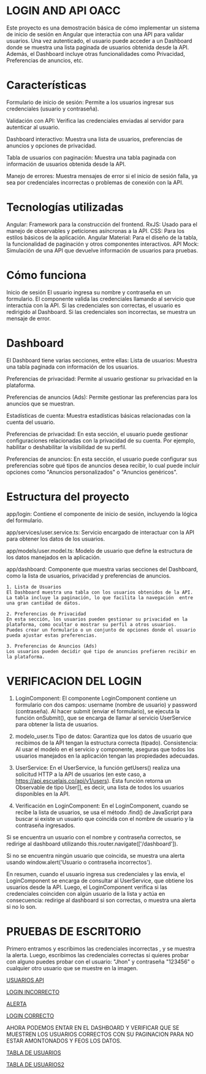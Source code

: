 # LOGIN AND API OACC 

Este proyecto es una demostración básica de cómo implementar un sistema de inicio de sesión en Angular que interactúa con una API para validar usuarios. Una vez autenticado, el usuario puede acceder a un Dashboard donde se muestra una lista paginada de usuarios obtenida desde la API. Además, el Dashboard incluye otras funcionalidades como Privacidad, Preferencias de anuncios, etc.

# Características

Formulario de inicio de sesión: Permite a los usuarios ingresar sus credenciales (usuario y contraseña).

Validación con API: Verifica las credenciales enviadas al servidor para autenticar al usuario.

Dashboard interactivo: Muestra una lista de usuarios, preferencias de anuncios y opciones de privacidad.

Tabla de usuarios con paginación: Muestra una tabla paginada con información de usuarios obtenida desde la API.

Manejo de errores: Muestra mensajes de error si el inicio de sesión falla, ya sea por credenciales incorrectas o problemas de conexión con la API.

# Tecnologías utilizadas

Angular: Framework para la construcción del frontend.
RxJS: Usado para el manejo de observables y peticiones asíncronas a la API.
CSS: Para los estilos básicos de la aplicación.
Angular Material: Para el diseño de la tabla, la funcionalidad de paginación y otros componentes interactivos.
API Mock: Simulación de una API que devuelve información de usuarios para pruebas.


# Cómo funciona
Inicio de sesión
El usuario ingresa su nombre y contraseña en un formulario.
El componente valida las credenciales llamando al servicio que interactúa con la API.
Si las credenciales son correctas, el usuario es redirigido al Dashboard.
Si las credenciales son incorrectas, se muestra un mensaje de error.

# Dashboard
El Dashboard tiene varias secciones, entre ellas:
Lista de usuarios: Muestra una tabla paginada con información de los usuarios.

Preferencias de privacidad: Permite al usuario gestionar su privacidad en la plataforma.

Preferencias de anuncios (Ads): Permite gestionar las preferencias para los anuncios que se muestran.

Estadísticas de cuenta: Muestra estadísticas básicas relacionadas con la cuenta del usuario.

Preferencias de privacidad:
En esta sección, el usuario puede gestionar configuraciones relacionadas con la privacidad de su cuenta. Por ejemplo, habilitar o deshabilitar la visibilidad de su perfil.

Preferencias de anuncios:
En esta sección, el usuario puede configurar sus preferencias sobre qué tipos de anuncios desea recibir, lo cual puede incluir opciones como "Anuncios personalizados" o "Anuncios genéricos".

# Estructura del proyecto
app/login: Contiene el componente de inicio de sesión, incluyendo la lógica del formulario.

app/services/user.service.ts: Servicio encargado de interactuar con la API para obtener los datos de los usuarios.

app/models/user.model.ts: Modelo de usuario que define la estructura de los datos manejados en la aplicación.

app/dashboard: Componente que muestra varias secciones del Dashboard, como la lista de usuarios, privacidad y preferencias de anuncios.

    1. Lista de Usuarios
    El Dashboard muestra una tabla con los usuarios obtenidos de la API. La tabla incluye la paginación, lo que facilita la navegación  entre una gran cantidad de datos.

    2. Preferencias de Privacidad
    En esta sección, los usuarios pueden gestionar su privacidad en la plataforma, como ocultar o mostrar su perfil a otros usuarios.   Puedes crear un formulario o un conjunto de opciones donde el usuario pueda ajustar estas preferencias.

    3. Preferencias de Anuncios (Ads)
    Los usuarios pueden decidir qué tipo de anuncios prefieren recibir en la plataforma.


# VERIFICACION DEL LOGIN
1. LoginComponent:
El componente LoginComponent contiene un formulario con dos campos: username (nombre de usuario) y password (contraseña).
Al hacer submit (enviar el formulario), se ejecuta la función onSubmit(), que se encarga de llamar al servicio UserService para obtener la lista de usuarios.

2. modelo_user.ts
Tipo de datos: Garantiza que los datos de usuario que recibimos de la API tengan la estructura correcta (tipado).
Consistencia: Al usar el modelo en el servicio y componente, aseguras que todos los usuarios manejados en la aplicación tengan las propiedades adecuadas.

3. UserService:
En el UserService, la función getUsers() realiza una solicitud HTTP a la API de usuarios (en este caso, a https://api.escuelajs.co/api/v1/users).
Esta función retorna un Observable de tipo User[], es decir, una lista de todos los usuarios disponibles en la API.

4. Verificación en LoginComponent:
En el LoginComponent, cuando se recibe la lista de usuarios, se usa el método .find() de JavaScript para buscar si existe un usuario que coincida con el nombre de usuario y la contraseña ingresados.

Si se encuentra un usuario con el nombre y contraseña correctos, se redirige al dashboard utilizando this.router.navigate(['/dashboard']).

Si no se encuentra ningún usuario que coincida, se muestra una alerta usando window.alert('Usuario o contraseña incorrectos').

En resumen, cuando el usuario ingresa sus credenciales y las envía, el LoginComponent se encarga de consultar al UserService, que obtiene los usuarios desde la API. Luego, el LoginComponent verifica si las credenciales coinciden con algún usuario de la lista y actúa en consecuencia: redirige al dashboard si son correctas, o muestra una alerta si no lo son.

# PRUEBAS DE ESCRITORIO
Primero entramos y escribimos las credenciales incorrectas , y se muestra la alerta. Luego, escribimos las credenciales correctas
si quieres probar con alguno puedes probar con el usuario: "Jhon" y contraseña "123456" o cualquier otro usuario que se muestre en la imagen.

[USUARIOS API](<src/assets/images/LISTA DE USUARIOS API.png>)

[LOGIN INCORRECTO](<src/assets/images/LOGIN INCORRECTO1.png>)

[ALERTA](<src/assets/images/LOGIN INCORRECTO2.png>)

[LOGIN CORRECTO](<src/assets/images/LOGIN CORRECTO.png>)

AHORA PODEMOS ENTAR EN EL DASHBOARD Y VERIFICAR QUE SE MUESTREN LOS USUARIOS CORRECTOS CON SU PAGINACION PARA NO ESTAR AMONTONADOS Y FEOS LOS DATOS.

[TABLA DE USUARIOS](<src/assets/images/TABLA DE USUARIOS.png>)

[TABLA DE USUARIOS2](<src/assets/images/TABLA DE USUARIOS2.png>)









